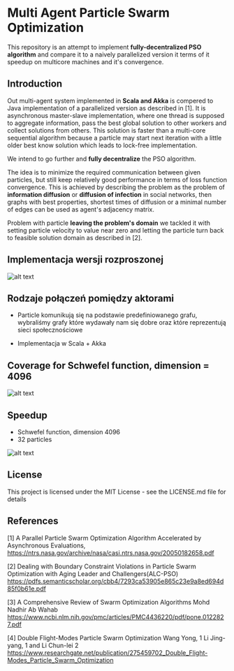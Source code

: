 # Multi Agent Particle Swarm Optimization

This repository is an attempt to implement **fully-decentralized PSO algorithm** and compare it to a naively parallelized version it terms of it speedup on multicore machines and it's convergence. 

## Introduction

Out multi-agent system implemented in **Scala and Akka** is compered to Java implementation of a parallelized version as described in [1]. It is asynchronous master-slave implementation, where one thread is supposed to aggregate information, pass the best global solution to other workers and collect solutions from others. This solution is faster than a multi-core sequential algorithm because a particle may start next iteration with a little older best know solution which leads to lock-free implementation.

We intend to go further and **fully decentralize** the PSO algorithm.

The idea is to minimize the required communication between given particles, but still keep relatively good performance in terms of loss function convergence. This is achieved by describing the problem as the problem of **information diffusion** or **diffusion of infection** in social networks, then graphs with best properties, shortest times of diffusion or a minimal number of edges can be used as agent's adjacency matrix. 

Problem with particle **leaving the problem's domain** we tackled it with setting particle velocity to value near zero and letting the particle turn back to feasible solution domain as described in [2].

## Implementacja wersji rozproszonej
![alt text](https://github.com/michalpawlowicz/Particle-Swarm-Optimization/blob/experimental/scala/scala/PSO_Flow.png?raw=true)

## Rodzaje połączeń pomiędzy aktorami
* Particle komunikują się na podstawie predefiniowanego grafu, wybraliśmy grafy które wydawały nam się dobre oraz które reprezentują sieci społecznościowe

* Implementacja w Scala + Akka

## Coverage for Schwefel function, dimension = 4096
![alt text](https://github.com/michalpawlowicz/Particle-Swarm-Optimization/blob/experimental/scala/scala/outs/32_4096/fitness.png?raw=true)

## Speedup
* Schwefel function, dimension 4096
* 32 particles

![alt text](https://github.com/michalpawlowicz/Particle-Swarm-Optimization/blob/experimental/scala/scala/outs/32_4096/speedup_final.png?raw=true)

## License

This project is licensed under the MIT License - see the LICENSE.md file for details

## References

[1] A Parallel Particle Swarm Optimization Algorithm Accelerated by Asynchronous Evaluations, https://ntrs.nasa.gov/archive/nasa/casi.ntrs.nasa.gov/20050182658.pdf

[2] Dealing with Boundary Constraint Violations in Particle Swarm Optimization with Aging Leader and Challengers(ALC-PSO) https://pdfs.semanticscholar.org/cbb4/7293ca53905e865c23e9a8ed694d85f0b61e.pdf

[3] A Comprehensive Review of Swarm Optimization Algorithms Mohd Nadhir Ab Wahab https://www.ncbi.nlm.nih.gov/pmc/articles/PMC4436220/pdf/pone.0122827.pdf

[4] Double Flight-Modes Particle Swarm Optimization Wang Yong, 1 Li Jing-yang, 1 and Li Chun-lei 2 https://www.researchgate.net/publication/275459702_Double_Flight-Modes_Particle_Swarm_Optimization
